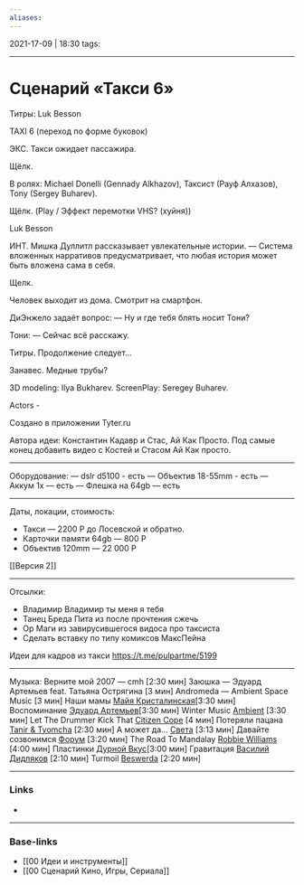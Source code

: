 ```yaml
---
aliases:
---
```

2021-17-09 | 18:30
tags: 
___

# Сценарий «Такси 6»

Титры: Luk Besson

TAXI 6 
(переход по форме буковок)

ЭКС. Такси ожидает пассажира.

Щёлк.

В ролях: Michael Donelli (Gennady Alkhazov), Таксист (Рауф Алхазов), Tony (Sergey Buharev).

Щёлк. (Play / Эффект перемотки VHS? (хуйня))

Luk Besson

ИНТ. Мишка Дуллитл рассказывает увлекательные истории.
— Система вложенных нарративов предусматривает, что любая история может быть вложена сама в себя. 

Щелк.

Человек выходит из дома. Смотрит на смартфон.





ДиЭнжело задаёт вопрос:
— Ну и где тебя блять носит Тони?

Тони:
— Сейчас всё расскажу.

Титры. Продолжение следует...

 Занавес. Медные трубы?

3D modeling: Ilya Bukharev.
ScreenPlay: Seregey Buharev.

Actors - 

Создано в приложении Tyter.ru

Автора идеи: Константин Кадавр и Стас, Ай Как Просто.
Под самые конец добавить видео с Костей и Стасом Ай Как просто.

---

Оборудование:
— dslr d5100 - есть
— Объектив 18-55mm - есть
— Аккум 1x — есть
— Флешка на 64gb — есть

---

Даты, локации, стоимость:
- Такси — 2200 Р до Лосевской и обратно.
- Карточки памяти 64gb — 800 Р
- Объектив 120mm — 22 000 Р


[[Версия 2]]


---

Отсылки:
- Владимир Владимир ты меня я тебя
- Танец Бреда Пита из после прочтения сжечь
- Ор Маги из завирусившегося видоса про таксиста
- Сделать вставку по типу комиксов МаксПейна

Идеи для кадров из такси
https://t.me/pulpartme/5199


------

Музыка:
Верните мой 2007  — cmh  [2:30 мин]
Заюшка — Эдуард Артемьев feat. Татьяна Острягина  [3 мин]
Andromeda — Ambient Space Music [3 мин]
Наши мамы [Майя Кристалинская](https://vk.com/artist/1357859877041216078)[3:30 мин]
Воспоминание [Эдуард Артемьев](https://vk.com/artist/3008707515476975874)[3:30 мин]
Winter Music [Ambient](https://vk.com/artist/7254479686809241710) [3:30 мин]
Let The Drummer Kick That [Citizen Cope](https://vk.com/audio?performer=1&q=Citizen%20Cope) [4 мин]
Потеряли пацана [Tanir & Tyomcha](https://vk.com/artist/509067395856490387)  [2:30 мин]
А может да... [Света](https://vk.com/audio?performer=1&q=%D0%A1%D0%B2%D0%B5%D1%82%D0%B0) [3:13 мин]
Давайте созвонимся [Форум](https://vk.com/audio?performer=1&q=%D0%A4%D0%BE%D1%80%D1%83%D0%BC)  [3:20 мин]
The Road To Mandalay [Robbie Williams](https://vk.com/artist/2609334492473640509) [4:00 мин]
Пластинки [Дурной Вкус](https://vk.com/artist/8642194928988143784)[3:00 мин]
Гравитация [Василий Дидляков](https://vk.com/artist/83199271314863496) [2:10 мин]
Turmoil [Beswerda](https://vk.com/artist/2141763965204224439)  [2:20 мин]




___
### Links
- 

___
### Base-links
- [[00 Идеи и инструменты]]
- [[00 Сценарий Кино, Игры, Сериала]]

